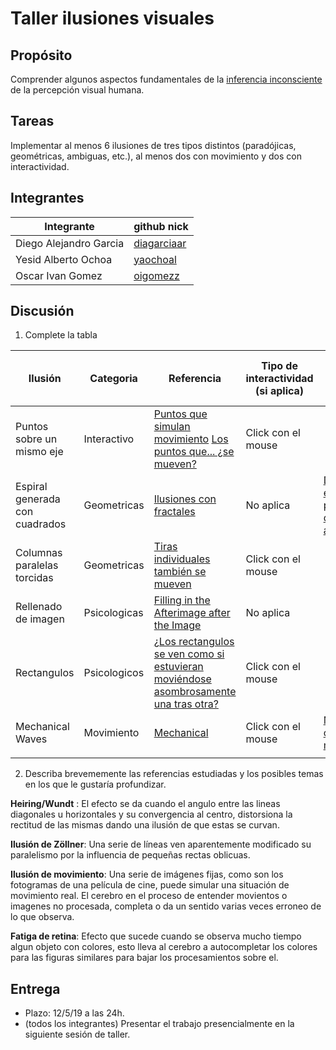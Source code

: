 # Taller ilusiones visuales

## Propósito

Comprender algunos aspectos fundamentales de la [inferencia inconsciente](https://github.com/VisualComputing/Cognitive) de la percepción visual humana.

## Tareas

Implementar al menos 6 ilusiones de tres tipos distintos (paradójicas, geométricas, ambiguas, etc.), al menos dos con movimiento y dos con interactividad.

## Integrantes

|       Integrante      |                 github nick                   |
|-----------------------|-----------------------------------------------|
| Diego Alejandro Garcia| [diagarciaar](https://github.com/diagarciaar) |
| Yesid Alberto Ochoa   | [yaochoal](https://github.com/yaochoal)       |
| Oscar Ivan Gomez      | [oigomezz](https://github.com/oigomezz)       |


## Discusión

1. Complete la tabla

| 		Ilusión			        |  Categoria   | Referencia | Tipo de interactividad (si aplica) | URL código base (si aplica) |
|-------------------------------|--------------|------------|------------------------------------|-----------------------------|
| Puntos sobre un mismo eje     | Interactivo  |[Puntos que simulan movimiento](https://www.lagranimprenta.es/blog/ilusion-visual-puntos-en-circulo.html) [Los puntos que... ¿se mueven?](https://magnet.xataka.com/ciencia/13-ilusiones-visuales-que-haran-que-tu-cabeza-explote)| Click con el mouse                                    |                             |
| Espiral generada con cuadrados| Geometricas  |[Ilusiones con fractales](http://www.opticalillusionsportal.com/55-mind-blasting-fractal-illusions/)            | No aplica                                 |  [Dibujar una espiral partiendo del punto anterior](http://dunadigital.com/processing/2013/08/03/dibujar-una-espiral-partiendo-del-ejemplo-anterior/)  |
| Columnas paralelas torcidas   | Geometricas  |[Tiras individuales también se mueven](https://marcianosmx.com/11-ilusiones-opticas-que-te-sacudiran-el-cerebro/)   | Click con el mouse                                  |                             |
| Rellenado de imagen  | Psicologicas | [Filling in the Afterimage after the Image](http://illusionoftheyear.com/2008/05/filling-in-the-afterimage-after-the-image/)  |  No aplica |                             |
| Rectangulos | Psicologicos | [¿Los rectangulos se ven como si estuvieran moviéndose asombrosamente una tras otra?](http://www.flexyourbrain.com/best-optical-illusions/) | Click con el mouse |                             |
|Mechanical Waves |Movimiento|[Mechanical](https://en.wikipedia.org/wiki/Mechanical_wave)| Click con el mouse|[Muestra circulos en movimiento](https://www.openprocessing.org/sketch/136072)|
|                               |              |            |                                    |                             |

2. Describa brevememente las referencias estudiadas y los posibles temas en los que le gustaría profundizar.


**Heiring/Wundt** : El efecto se da cuando el angulo entre las lineas diagonales u horizontales y su convergencia al centro, distorsiona la rectitud de las mismas dando una ilusión de que estas se curvan.

**Ilusión de Zöllner**: Una serie de líneas ven aparentemente modificado su paralelismo por la influencia de pequeñas rectas oblicuas.

**Ilusión de movimiento**: Una serie de imágenes fijas, como son los fotogramas de una película de cine, puede simular una situación de movimiento real. El cerebro en el proceso de entender movientos o imagenes no procesada, completa o da un sentido varias veces erroneo de lo que observa.

**Fatiga de retina**: Efecto que sucede cuando se observa mucho tiempo algun objeto con colores, esto lleva al cerebro a autocompletar los colores para las figuras similares para bajar los procesamientos sobre el.


## Entrega

* Plazo: 12/5/19 a las 24h.
* (todos los integrantes) Presentar el trabajo presencialmente en la siguiente sesión de taller.